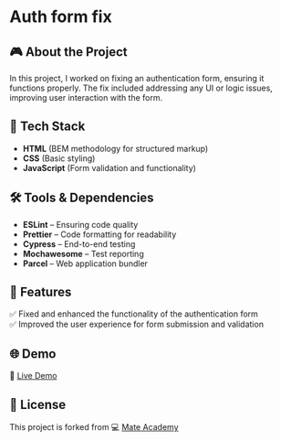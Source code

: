 # Auth form fix

## 🎮 About the Project
In this project, I worked on fixing an authentication form, ensuring it functions properly. The fix included addressing any UI or logic issues, improving user interaction with the form.

## 🚀 Tech Stack
- **HTML** (BEM methodology for structured markup)
- **CSS** (Basic styling)
- **JavaScript** (Form validation and functionality)

## 🛠️ Tools & Dependencies
- **ESLint** – Ensuring code quality  
- **Prettier** – Code formatting for readability  
- **Cypress** – End-to-end testing  
- **Mochawesome** – Test reporting  
- **Parcel** – Web application bundler  

## 📌 Features
✅ Fixed and enhanced the functionality of the authentication form  
✅ Improved the user experience for form submission and validation  

## 🌐 Demo
🔗 [Live Demo](https://AndriiZakharenko.github.io/fix-form/)

## 📜 License
This project is forked from 💻 [Mate Academy](https://github.com/mate-academy/js_task_fix_form_DOM)
